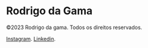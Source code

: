 <h1 a href="https://www.linkedin.com/in/rodrigodagama/">Rodrigo da Gama</h1>
©2023 Rodrigo da gama. Todos os direitos reservados.


<a href="https://www.instagram.com/rodrigodagama/">Instagram</a>.
<a href="https://www.linkedin.com/in/rodrigodagama/">Linkedin</a>.
